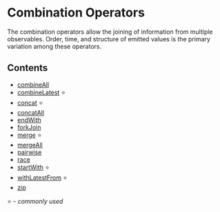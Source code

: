 # Combination Operators

The combination operators allow the joining of information from multiple
observables. Order, time, and structure of emitted values is the primary
variation among these operators.

## Contents

- [combineAll](combineall.md)
- [combineLatest](combinelatest.md) :star:
- [concat](concat.md) :star:
- [concatAll](concatall.md)
- [endWith](endwith.md)
- [forkJoin](forkjoin.md)
- [merge](merge.md) :star:
- [mergeAll](mergeall.md)
- [pairwise](pairwise.md)
- [race](race.md)
- [startWith](startwith.md) :star:
- [withLatestFrom](withlatestfrom.md) :star:
- [zip](zip.md)

:star: - _commonly used_
